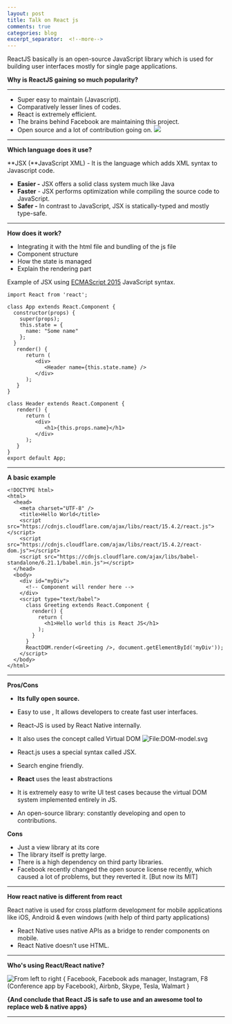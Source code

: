 ```yaml
---
layout: post
title: Talk on React js
comments: true
categories: blog
excerpt_separator:  <!--more-->
---
```



ReactJS basically is an open-source JavaScript library which is used for building user interfaces mostly for single page applications.

<!--more-->

**Why is ReactJS  gaining so much popularity?**
****
- Super easy to maintain (Javascript).
- Comparatively lesser lines of codes.
- React is extremely efficient.
- The brains behind Facebook are maintaining this project.
- Open source and a lot of contribution going on.
![](https://d2mxuefqeaa7sj.cloudfront.net/s_7C1DA87276F3B1AD8AE81C1BEAEBC25171A2BF424414E933FD9C2E066DBFF426_1508473379584_Screen+Shot+2017-10-20+at+9.52.27+AM.png)

----------

**Which language does it use?**

**JSX (**JavaScript XML) - It is the language which adds XML syntax to Javascript code.


- **Easier -** JSX offers a solid class system much like Java
- **Faster** - JSX performs optimization while compiling the source code to JavaScript.
- **Safer -** In contrast to JavaScript, JSX is statically-typed and mostly type-safe.


----------

**How does it work?**


- Integrating it with the html file and bundling of the js file
- Component structure
- How the state is managed
- Explain the rendering part

Example of JSX using [ECMAScript 2015](https://en.wikipedia.org/wiki/ECMAScript#6th_Edition_-_ECMAScript_2015) JavaScript syntax.


    import React from 'react';

    class App extends React.Component {
      constructor(props) {
        super(props);
        this.state = {
          name: "Some name"
        };
      }
       render() {
          return (
             <div>
                <Header name={this.state.name} />
             </div>
          );
       }
    }

    class Header extends React.Component {
       render() {
          return (
             <div>
                <h1>{this.props.name}</h1>
             </div>
          );
       }
    }
    export default App;


----------

 **A basic example**


    <!DOCTYPE html>
    <html>
      <head>
        <meta charset="UTF-8" />
        <title>Hello World</title>
        <script src="https://cdnjs.cloudflare.com/ajax/libs/react/15.4.2/react.js"></script>
        <script src="https://cdnjs.cloudflare.com/ajax/libs/react/15.4.2/react-dom.js"></script>
        <script src="https://cdnjs.cloudflare.com/ajax/libs/babel-standalone/6.21.1/babel.min.js"></script>
      </head>
      <body>
        <div id="myDiv">
          <!-- Component will render here -->
        </div>
        <script type="text/babel">
          class Greeting extends React.Component {
            render() {
              return (
                <h1>Hello world this is React JS</h1>
              );
            }
          }
          ReactDOM.render(<Greeting />, document.getElementById('myDiv'));
        </script>
      </body>
    </html>


----------

**Pros/Cons**


- **Its fully open source.**
- Easy to use , It allows developers to create fast user interfaces.
- React-JS is used by React Native internally.  
- It also uses the concept called Virtual DOM
![File:DOM-model.svg](https://upload.wikimedia.org/wikipedia/commons/thumb/5/5a/DOM-model.svg/428px-DOM-model.svg.png)



- React.js uses a special syntax called JSX.
- Search engine friendly.
- **React** uses the least abstractions
- It is extremely easy to write UI test cases because the virtual DOM system implemented entirely in JS.
- An open-source library: constantly developing and open to contributions.

**Cons**


- Just a view library at its core
- The library itself is pretty large.
- There is a high dependency on third party libraries.
- Facebook recently changed the open source license recently, which caused a lot of problems, but they reverted it. [But now its MIT]


----------

**How react native is different from react**

React native is used for cross platform development for mobile applications like iOS, Android & even windows (with help of third party applications)


- React Native uses native APIs as a bridge to render components on mobile.
- React Native doesn’t use HTML.


----------

 **Who's using React/React native?**

![From left to right { Facebook,  Facebook ads manager, Instagram, F8 (Conference app by Facebook), Airbnb, Skype, Tesla, Walmart } ](https://d2mxuefqeaa7sj.cloudfront.net/s_7C1DA87276F3B1AD8AE81C1BEAEBC25171A2BF424414E933FD9C2E066DBFF426_1508412592925_Screen+Shot+2017-10-19+at+4.59.40+PM.png)


**{And conclude that React JS is safe to use and an awesome tool to replace web & native apps}**

----------
